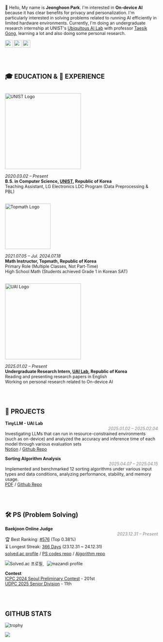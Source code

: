 
👋 Hello, My name is **Jeonghoon Park**.
I'm interested in **On-device AI** because it has clear benefits for privacy and personalization. I'm particularly interested in solving problems related to running AI efficiently in limited hardware environments. Currently, I'm doing an undergraduate research internship at UNIST's <a href="https://sites.google.com/view/uailab/home?authuser=0">Ubiquitous AI Lab</a> with professor <a href="https://taesikgong.com/">Taesik Gong</a>, learning a lot and also doing some personal research.
<div>
  <a href="https://hoonably.github.io/"><img src="https://img.shields.io/badge/-Website-EF4223?style=flat&logo=codeigniter&logoColor=white&" style="height: 25px; display: inline-block;"></a>
<!--   <a href="https://github.com/hoonably"><img src="https://img.shields.io/badge/-Github-181717?style=flat&logo=GitHub&logoColor=white&" style="height: 25px; display: inline-block;"></a> -->
  <a href="https://www.linkedin.com/in/hoonably"><img src="https://img.shields.io/badge/linkedin-0A66C2?style=flat&logo=linkedin&logoColor=white&" style="height: 25px; display: inline-block;"></a>
  <a href="https://www.instagram.com/hoonably"><img src="https://img.shields.io/badge/Instagram-E4405F?style=flat&logo=instagram&logoColor=white&" style="height: 25px; display: inline-block;"></a>
</div>

<br><br>

## 🎓 EDUCATION & 💼&nbsp;EXPERIENCE

<br>

<img src="https://github.com/user-attachments/assets/9202b661-f7a6-4d80-9b4f-10f1bc5a7654" width="250" alt="UNIST Logo" />

<i>2020.03.02 – Present</i>  
**B.S. in Computer Science, [UNIST](https://www.unist.ac.kr/), Republic of Korea**  
Teaching Assistant, LG Electronics LDC Program (Data Preprocessing & PBL)  

<br>

<img src="https://github.com/user-attachments/assets/40592a8c-56c4-442e-bf8f-15a40e25f7ed" width="150" alt="Topmath Logo" />

<i> 2021.07.05 – Jul. 2024.07.18</i>   
**Math Instructor, Topmath, Republic of Korea**  
Primary Role (Multiple Classes, Not Part-Time)  
High School Math (Students achieved Grade 1 in Korean SAT)  

<br>

<img src="https://github.com/user-attachments/assets/61a0d2c3-2b5d-4809-a8f2-e9288681715e" width="250" alt="UAI Logo" />

<i> 2025.01.02 – Present</i>   
**Undergraduate Research Intern, [UAI Lab](https://sites.google.com/view/uailab/home?authuser=0), Republic of Korea**  
Reading and presenting research papers in English  
Working on personal research related to On-device AI

<br><br>


## 🚀 PROJECTS
**TinyLLM - UAI Lab**  
<i style="float: right; color: #828282;">2025.01.02 – 2025.02.04</i>  
Investigating LLMs that can run in resource-constrained environments (such as on-device) and analyzed the accuracy and inference time of each model through various evaluation sets  
<a href="https://foil-plant-837.notion.site/TinyLLM-181451cf7b798058b1d0dc189ab6d30d?pvs=4">Notion</a> / <a href="https://github.com/hoonably/TinyLLM">Github Repo</a>  

**Sorting Algorithm Analysis**  
<i style="float: right; color: #828282;">2025.04.07 – 2025.04.15</i>  
Implemented and benchmarked 12 sorting algorithms under various input types and data conditions, analyzing performance, stability, and memory usage.  
<a href="https://hoonably.github.io/files/Sorting_Algorithm_Analysis_and_Implementation.pdf">PDF</a> / <a href="https://github.com/hoonably/Sorting-Project">Github Repo</a>  

<br><br>

## 🛠 PS (Problem Solving)
**Baekjoon Online Judge**  
<i style="float: right; color: #828282;">2023.12.31 – Present</i>  
🏆 Best Ranking: <u>#576</u> (Top 0.38%)  
⏳ Longest Streak: <u>366 Days</u> (23.12.31 ~ 24.12.31)  
<a href="https://solved.ac/hoonably" target="_blank">solved.ac profile</a> /
<a href="https://github.com/hoonably/PS" target="_blank">PS codes repo</a> /
<a href="https://github.com/hoonably/algorithm" target="_blank">Algorithm repo</a>

<a href="https://solved.ac/hoonably" style="margin-right: 10px;" target="_blank">
  <img src="http://mazassumnida.wtf/api/v2/generate_badge?boj=hoonably" alt="Solved.ac 프로필" style="display: inline-block;">
</a>
<a href="https://solved.ac/hoonably" target="_blank">
  <img src="http://mazandi.herokuapp.com/api?handle=hoonably&theme=dark" alt="mazandi profile" style="display: inline-block;">
</a>

**Contest**  
<a href="https://icpckorea.org/2024-seoul/preliminary">ICPC 2024 Seoul Preliminary Contest</a> - 201st  
<a href="https://github.com/user-attachments/assets/97edb7e4-69f2-4c7d-bcd8-40ac526ae9a1">UDPC 2025 Senior Division</a> - 11th  

<br><br>

## GITHUB STATS

![trophy](https://github-profile-trophy.vercel.app/?username=hoonably&title=MultiLanguage,Commits,Experience,Organizations,Repositories,PullRequest,Followers&column=8&theme=onedark)

<img src="https://ghchart.rshah.org/hoonably" />  
